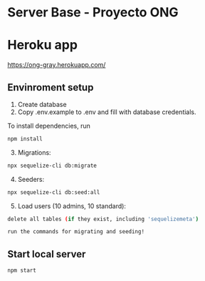 # Server Base - Proyecto ONG

# Heroku app

https://ong-gray.herokuapp.com/


## Envinroment setup

1) Create database
2) Copy .env.example to .env and fill with database credentials.

To install dependencies, run
``` bash
npm install
```

3) Migrations:
``` bash
npx sequelize-cli db:migrate
```

4) Seeders:
``` bash
npx sequelize-cli db:seed:all
```

5) Load users (10 admins, 10 standard):
``` bash
delete all tables (if they exist, including 'sequelizemeta')

run the commands for migrating and seeding!
```

## Start local server

``` bash
npm start
```
